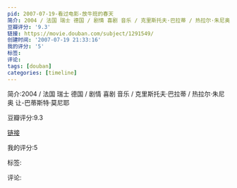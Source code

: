 ```yaml
---
pid: 2007-07-19-看过电影-放牛班的春天
简介: 2004 / 法国 瑞士 德国 / 剧情 喜剧 音乐 / 克里斯托夫·巴拉蒂 / 热拉尔·朱尼奥 让-巴蒂斯特·莫尼耶
豆瓣评分: '9.3'
链接: https://movie.douban.com/subject/1291549/
创建时间: '2007-07-19 21:33:16'
我的评分: '5'
标签:
评论:
tags: [douban]
categories: [timeline]
---
```

简介:2004 / 法国 瑞士 德国 / 剧情 喜剧 音乐 / 克里斯托夫·巴拉蒂 / 热拉尔·朱尼奥 让-巴蒂斯特·莫尼耶

豆瓣评分:9.3

[链接](https://movie.douban.com/subject/1291549/)

我的评分:5

标签:

评论:

